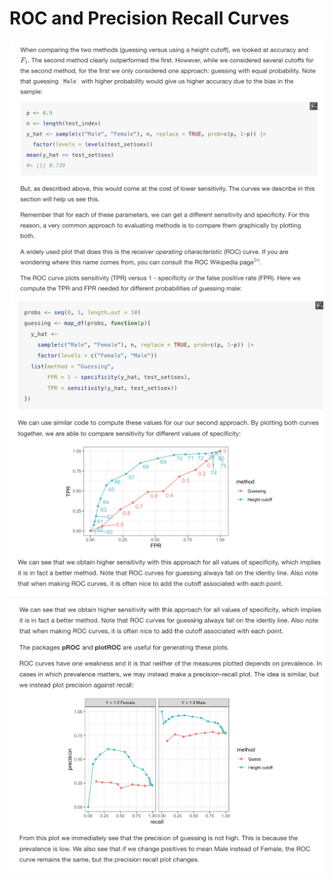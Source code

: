 # ROC and Precision Recall Curves
![ROC1](https://github.com/AldahirLopezNavarrete/Machine-Learning/blob/main/Theory/images/5.png)
![ROC2](https://github.com/AldahirLopezNavarrete/Machine-Learning/blob/main/Theory/images/6.png)
![prc](https://github.com/AldahirLopezNavarrete/Machine-Learning/blob/main/Theory/images/7.png)
